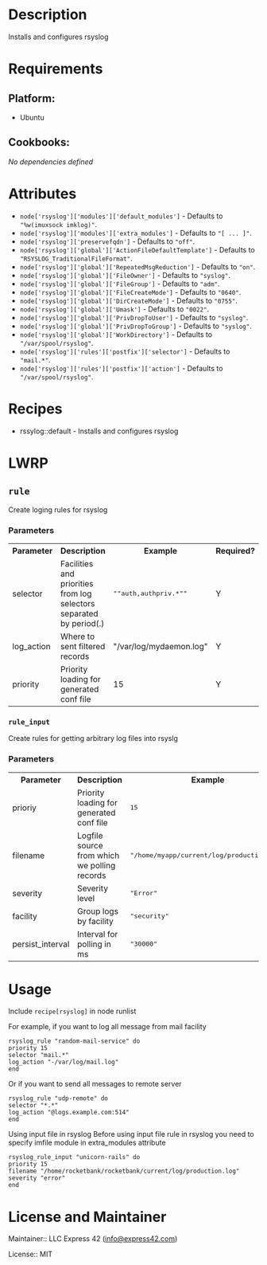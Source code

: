 # Description

Installs and configures rsyslog

# Requirements

## Platform:

* Ubuntu

## Cookbooks:

*No dependencies defined*

# Attributes

* `node['rsyslog']['modules']['default_modules']` -  Defaults to `"%w(imuxsock imklog)"`.
* `node['rsyslog']['modules']['extra_modules']` -  Defaults to `"[ ... ]"`.
* `node['rsyslog']['preservefqdn']` -  Defaults to `"off"`.
* `node['rsyslog']['global']['ActionFileDefaultTemplate']` -  Defaults to `"RSYSLOG_TraditionalFileFormat"`.
* `node['rsyslog']['global']['RepeatedMsgReduction']` -  Defaults to `"on"`.
* `node['rsyslog']['global']['FileOwner']` -  Defaults to `"syslog"`.
* `node['rsyslog']['global']['FileGroup']` -  Defaults to `"adm"`.
* `node['rsyslog']['global']['FileCreateMode']` -  Defaults to `"0640"`.
* `node['rsyslog']['global']['DirCreateMode']` -  Defaults to `"0755"`.
* `node['rsyslog']['global']['Umask']` -  Defaults to `"0022"`.
* `node['rsyslog']['global']['PrivDropToUser']` -  Defaults to `"syslog"`.
* `node['rsyslog']['global']['PrivDropToGroup']` -  Defaults to `"syslog"`.
* `node['rsyslog']['global']['WorkDirectory']` -  Defaults to `"/var/spool/rsyslog"`.
* `node['rsyslog']['rules']['postfix']['selector']` -  Defaults to `"mail.*"`.
* `node['rsyslog']['rules']['postfix']['action']` -  Defaults to `"/var/spool/rsyslog"`.

# Recipes

* rssylog::default - Installs and configures rsyslog

# LWRP

## `rule`
Create loging rules for rsyslog
### Parameters
<table>
<tr>
<th>Parameter</th>
<th>Description</th>
<th>Example</th>
<th>Required?</th>
<th>Default</th>
</tr>
<tr>
<td>selector</td>
<td>Facilities and priorities from log selectors separated by period(.)</td>
<td><tt>""auth,authpriv.*""</tt></td>
<td>Y</td>
<td>nil</td>
</tr>
<tr>
<td>log_action</td>
<td>Where to sent filtered records</td>
<td>"/var/log/mydaemon.log"</td>
<td>Y</td>
<td>nil</td>
</tr>
<tr>
<td>priority</td>
<td>Priority loading for generated conf file</td>
<td>15</td>
<td>Y</td>
<td>20</td>
</tr>
</table>

### `rule_input`
Create rules for getting arbitrary log files into rsyslg
### Parameters
<table>
<tr>
<th>Parameter</th>
<th>Description</th>
<th>Example</th>
<th>Required?</th>
<th>Default</th>
</tr>
<tr>
<td>prioriy</td>
<td>Priority loading for generated conf file</td>
<td><tt>15</tt></td>
<td>Y</td>
<td>20</td>
</tr>
<tr>
<td>filename</td>
<td>Logfile source from which we polling records</td>
<td><tt>"/home/myapp/current/log/production.log"</tt></td>
<td>Y</td>
<td>nil</td>
</tr>
<tr>
<td>severity</td>
<td>Severity level</td>
<td><tt>"Error"</tt></td>
<td>N</td>
<td>Info</td>
</tr>
<tr>
<td>facility</td>
<td>Group logs by facility</td>
<td><tt>"security"</tt></td>
<td>N</td>
<td>daemon</td>
</tr>
<tr>
<td>persist_interval</td>
<td>Interval for polling in ms</td>
<td><tt>"30000"</tt></td>
<td>N</td>
<td>1000</td>
</tr>
</table>


# Usage

Include ```recipe[rsyslog]``` in node runlist

For example, if you want to log all message from mail facility

```
rsyslog_rule "random-mail-service" do
priority 15
selector "mail.*"
log_action "-/var/log/mail.log"
end
```

Or if you want to send all messages to remote server

```
rsyslog_rule "udp-remote" do
selector "*.*"
log_action "@logs.example.com:514"
end
```

Using input file in rsyslog
Before using input file rule in rsyslog you need to specify imfile module in extra_modules attribute

```
rsyslog_rule_input "unicorn-rails" do
priority 15
filename "/home/rocketbank/rocketbank/current/log/production.log"
severity "error"
end
```


# License and Maintainer

Maintainer:: LLC Express 42 (<info@express42.com>)

License:: MIT

